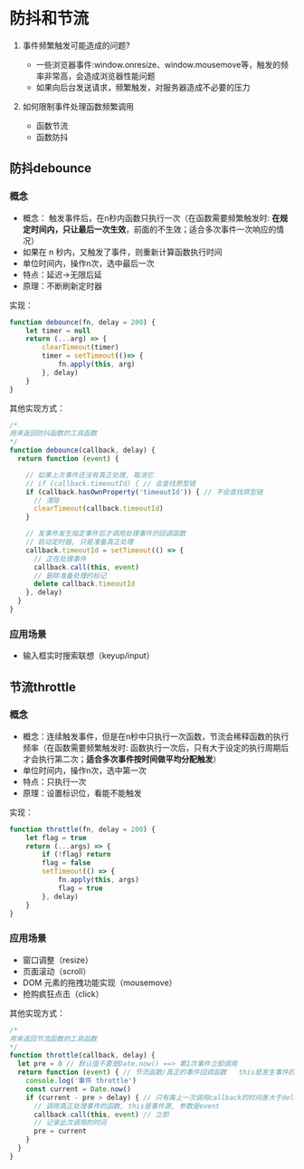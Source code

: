 # 防抖和节流

1. 事件频繁触发可能造成的问题?
   - 一些浏览器事件:window.onresize、window.mousemove等，触发的频率非常高，会造成浏览器性能问题
   - 如果向后台发送请求，频繁触发，对服务器造成不必要的压力

2. 如何限制事件处理函数频繁调用
   - 函数节流
   - 函数防抖

## 防抖debounce

### 概念

- 概念： 触发事件后，在n秒内函数只执行一次（在函数需要频繁触发时: **在规定时间内，只让最后一次生效**，前面的不生效；适合多次事件一次响应的情况）
- 如果在 n 秒内，又触发了事件，则重新计算函数执行时间
- 单位时间内，操作n次，选中最后一次
- 特点：延迟->无限后延
- 原理：不断刷新定时器

实现：

```js
function debounce(fn, delay = 200) {
    let timer = null
    return (...arg) => {
        clearTimeout(timer)
        timer = setTimeout(()=> {
            fn.apply(this, arg)
        }, delay)
    }
}
```

其他实现方式：
```js
/* 
用来返回防抖函数的工具函数
*/
function debounce(callback, delay) {
  return function (event) {

    // 如果上次事件还没有真正处理, 取消它
    // if (callback.timeoutId) { // 会查找原型链
    if (callback.hasOwnProperty('timeoutId')) { // 不会查找原型链
      // 清除
      clearTimeout(callback.timeoutId)
    }

    // 发事件发生指定事件后才调用处理事件的回调函数
    // 启动定时器, 只是准备真正处理
    callback.timeoutId = setTimeout(() => {
      // 正在处理事件
      callback.call(this, event)
      // 删除准备处理的标记
      delete callback.timeoutId
    }, delay)
  }
}
```

### 应用场景

- 输入框实时搜索联想（keyup/input）

## 节流throttle

### 概念

- 概念：连续触发事件，但是在n秒中只执行一次函数，节流会稀释函数的执行频率（在函数需要频繁触发时: 函数执行一次后，只有大于设定的执行周期后才会执行第二次；**适合多次事件按时间做平均分配触发**）
- 单位时间内，操作n次，选中第一次
- 特点：只执行一次
- 原理：设置标识位，看能不能触发

实现：
```js
function throttle(fn, delay = 200) {
    let flag = true
    return (...args) => {
        if (!flag) return
        flag = false
        setTimeout(() => {
            fn.apply(this, args)
            flag = true
        }, delay) 
    }
}
```

### 应用场景
- 窗口调整（resize）
- 页面滚动（scroll）
- DOM 元素的拖拽功能实现（mousemove）
- 抢购疯狂点击（click）

其他实现方式：

```js
/* 
用来返回节流函数的工具函数
*/
function throttle(callback, delay) {
  let pre = 0 // 默认值不要是Date.now() ==> 第1次事件立即调用
  return function (event) { // 节流函数/真正的事件回调函数   this是发生事件的标签
    console.log('事件 throttle')
    const current = Date.now()
    if (current - pre > delay) { // 只有离上一次调用callback的时间差大于delay
      // 调用真正处理事件的函数, this是事件源, 参数是event
      callback.call(this, event) // 立即
      // 记录此次调用的时间
      pre = current
    }
  }
}
````